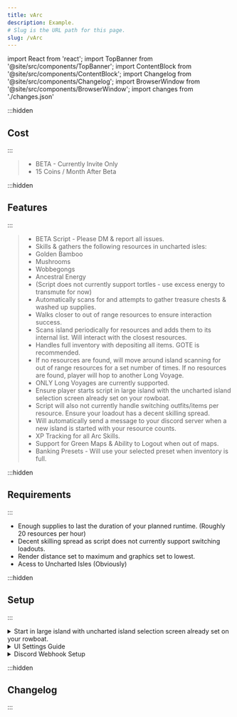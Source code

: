 ```yaml
---
title: vArc
description: Example.
# Slug is the URL path for this page.
slug: /vArc
---
```


import React from 'react';
import TopBanner from '@site/src/components/TopBanner';
import ContentBlock from '@site/src/components/ContentBlock';
import Changelog from '@site/src/components/Changelog';
import BrowserWindow from '@site/src/components/BrowserWindow';
import changes from './changes.json'

<TopBanner title="vArc" version="v0.0.1" author="Vopori" skill="Woodcutting">
</TopBanner>

:::hidden

## Cost

:::

<ContentBlock title="Cost">

> - BETA - Currently Invite Only
> - 15 Coins / Month After Beta

</ContentBlock>

:::hidden

## Features

:::

<ContentBlock title="Features">

> - BETA Script - Please DM & report all issues.
> - Skills & gathers the following resources in uncharted isles:
>  - Golden Bamboo
>  - Mushrooms
>  - Wobbegongs
>  - Ancestral Energy
>  - (Script does not currently support tortles - use excess energy to transmute for now)
> - Automatically scans for and attempts to gather treasure chests & washed up supplies.
> - Walks closer to out of range resources to ensure interaction success.
> - Scans island periodically for resources and adds them to its internal list. Will interact with the closest resources.
> - Handles full inventory with depositing all items. GOTE is recommended. 
> - If no resources are found, will move around island scanning for out of range resources for a set number of times. If no resources are found, player will hop to another Long Voyage.
> - ONLY Long Voyages are currently supported.
> - Ensure player starts script in large island with the uncharted island selection screen already set on your rowboat.
> - Script will also not currently handle switching outfits/items per resource. Ensure your loadout has a decent skilling spread.
> - Will automatically send a message to your discord server when a new island is started with your resource counts.
> - XP Tracking for all Arc Skills.
> - Support for Green Maps & Ability to Logout when out of maps.
> - Banking Presets - Will use your selected preset when inventory is full.

</ContentBlock>

:::hidden

## Requirements

:::
<ContentBlock title="Requirements">

- Enough supplies to last the duration of your planned runtime. (Roughly 20 resources per hour)
- Decent skilling spread as script does not currently support switching loadouts.
- Render distance set to maximum and graphics set to lowest.
- Acess to Uncharted Isles (Obviously)

</ContentBlock>

:::hidden

## Setup

:::
<ContentBlock title="Setup">

<details>
<summary>Start in large island with uncharted island selection screen already set on your rowboat.</summary>

![Setup](setup.jpg)

> - The settings above should show when you use the "Leave" option on the rowboat.


</details>

<details>
<summary>UI Settings Guide</summary>

![UI Settings](ui.png)

> - Ensure your UI settings are set to the minimum with maximum render distance.

</details>

<details>
<summary>Discord Webhook Setup</summary>
> - First, you need to create a Discord channel to receive vArc notifications.
![Discord Webhook Setup1](screen1-my-channel.jpg)
> - Log in to Discord, open your server, open the Discord channel you want to receive AidaForm notifications. From the channel menu, select Edit channel (click the small cog button).
![Discord Webhook Setup2](screen2-webhooks.jpg)
> - On the left side panel click on Webhooks menu item.
![Discord Webhook Setup3](screen3-create-webhook.jpg)
> - Click the Create Webhook button, fill in the Webhook Name, select a channel from the drop-down menu you’d like to send responses, and optionally, edit the avatar of your choice.
![Discord Webhook Setup4](screen4-save.jpg)
> - Scroll down a bit, and you’ll find the Webhook URL that needed to be provided to vARc settings window. Simply, paste it into the Webhook URL field.


</details>

</ContentBlock>

:::hidden

## Changelog

:::

<Changelog changes={changes}>

</Changelog>
